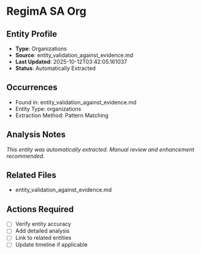 # RegimA SA Org

## Entity Profile
- **Type**: Organizations
- **Source**: entity_validation_against_evidence.md
- **Last Updated**: 2025-10-12T03:42:05.161037
- **Status**: Automatically Extracted

## Occurrences
- Found in: entity_validation_against_evidence.md
- Entity Type: organizations
- Extraction Method: Pattern Matching

## Analysis Notes
*This entity was automatically extracted. Manual review and enhancement recommended.*

## Related Files
- entity_validation_against_evidence.md

## Actions Required
- [ ] Verify entity accuracy
- [ ] Add detailed analysis
- [ ] Link to related entities
- [ ] Update timeline if applicable
